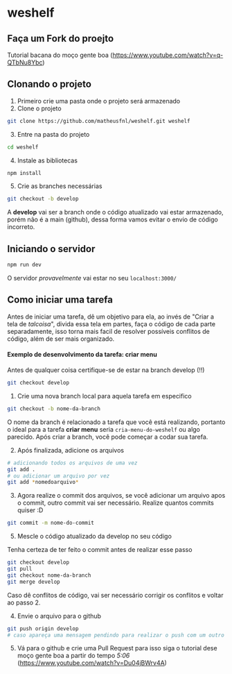 # weshelf

## Faça um Fork do proejto

Tutorial bacana do moço gente boa (https://www.youtube.com/watch?v=q-QTbNu8Ybc)

## Clonando o projeto

1) Primeiro crie uma pasta onde o projeto será armazenado
2) Clone o projeto
```bash
git clone https://github.com/matheusfnl/weshelf.git weshelf
```
3) Entre na pasta do projeto
```bash
cd weshelf
```
4) Instale as bibliotecas
```bash
npm install
```
5) Crie as branches necessárias
```bash
git checkout -b develop
```
A **develop** vai ser a branch onde o código atualizado vai estar armazenado, porém não é a main (github), dessa forma vamos evitar o envio de código incorreto.

 
## Iniciando o servidor
```bash
npm run dev
```
O servidor *provavelmente* vai estar no seu ```localhost:3000/```


## Como iniciar uma tarefa
Antes de iniciar uma tarefa, dê um objetivo para ela, ao invés de "Criar a tela de *talcoisa*", divida essa tela em partes, faça o código de cada parte separadamente, isso torna mais facil de resolver possíveis conflitos de código, além de ser mais organizado.

#### Exemplo de desenvolvimento da tarefa: criar menu 
Antes de qualquer coisa certifique-se de estar na branch develop (!!)
```bash
git checkout develop
```
1) Crie uma nova branch local para aquela tarefa em especifico
```bash
git checkout -b nome-da-branch
```
O nome da branch é relacionado a tarefa que você está realizando, portanto o ideal para a tarefa **criar menu** seria ```cria-menu-do-weshelf``` ou algo parecido. Após criar a branch, você pode começar a codar sua tarefa.

2) Após finalizada, adicione os arquivos
```bash
# adicionando todos os arquivos de uma vez
git add .
# ou adicionar um arquivo por vez
git add *nomedoarquivo* 
```

3) Agora realize o commit dos arquivos, se você adicionar um arquivo apos o commit, outro commit vai ser necessário. Realize quantos commits quiser :D
```bash
git commit -m nome-do-commit
```

5) Mescle o código atualizado da develop no seu código

Tenha certeza de ter feito o commit antes de realizar esse passo
```bash
git checkout develop
git pull
git checkout nome-da-branch
git merge develop
```
Caso dê conflitos de código, vai ser necessário corrigir os conflitos e voltar ao passo 2.

4) Envie o arquivo para o github
```bash
git push origin develop
# caso apareça uma mensagem pendindo para realizar o push com um outro código, copie e cole o código proposto
```

5) Vá para o github e crie uma Pull Request para isso siga o tutorial dese moço gente boa a partir do tempo *5:06* (https://www.youtube.com/watch?v=Du04jBWrv4A)
